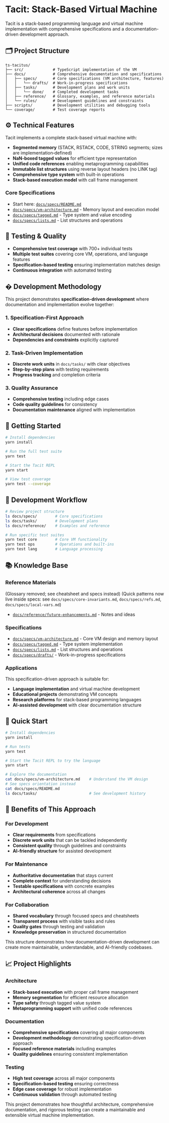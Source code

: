 # Tacit: Stack-Based Virtual Machine

Tacit is a stack-based programming language and virtual machine implementation with comprehensive specifications and a documentation-driven development approach.

## 🗂 Project Structure

```
ts-tacitus/
├── src/             # TypeScript implementation of the VM
├── docs/            # Comprehensive documentation and specifications
│   ├── specs/       # Core specifications (VM architecture, features)
│   │   └── drafts/  # Work-in-progress specifications
│   ├── tasks/       # Development plans and work units
│   │   └── done/    # Completed development tasks
│   ├── reference/   # Glossary, examples, and reference materials
│   └── rules/       # Development guidelines and constraints
├── scripts/         # Development utilities and debugging tools
└── coverage/        # Test coverage reports
```

## ⚙️ Technical Features

Tacit implements a complete stack-based virtual machine with:

- **Segmented memory** (STACK, RSTACK, CODE, STRING segments; sizes are implementation‑defined)
- **NaN-boxed tagged values** for efficient type representation
- **Unified code references** enabling metaprogramming capabilities
- **Immutable list structures** using reverse layout headers (no LINK tag)
- **Comprehensive type system** with built-in operations
- **Stack-based execution model** with call frame management

### Core Specifications

- Start here: [`docs/specs/README.md`](docs/specs/README.md)
- [`docs/specs/vm-architecture.md`](docs/specs/vm-architecture.md) - Memory layout and execution model
- [`docs/specs/tagged.md`](docs/specs/tagged.md) - Type system and value encoding
- [`docs/specs/lists.md`](docs/specs/lists.md) - List structures and operations

## 🧪 Testing & Quality

- **Comprehensive test coverage** with 700+ individual tests
- **Multiple test suites** covering core VM, operations, and language features
- **Specification-based testing** ensuring implementation matches design
- **Continuous integration** with automated testing

## � Development Methodology

This project demonstrates **specification-driven development** where documentation and implementation evolve together:

### 1. Specification-First Approach

- **Clear specifications** define features before implementation
- **Architectural decisions** documented with rationale
- **Dependencies and constraints** explicitly captured

### 2. Task-Driven Implementation

- **Discrete work units** in `docs/tasks/` with clear objectives
- **Step-by-step plans** with testing requirements
- **Progress tracking** and completion criteria

### 3. Quality Assurance

- **Comprehensive testing** including edge cases
- **Code quality guidelines** for consistency
- **Documentation maintenance** aligned with implementation

## 🚀 Getting Started

```bash
# Install dependencies
yarn install

# Run the full test suite
yarn test

# Start the Tacit REPL
yarn start

# View test coverage
yarn test --coverage
```

## 🔧 Development Workflow

```bash
# Review project structure
ls docs/specs/        # Core specifications
ls docs/tasks/        # Development plans
ls docs/reference/    # Examples and reference

# Run specific test suites
yarn test core        # Core VM functionality
yarn test ops         # Operations and built-ins
yarn test lang        # Language processing
```

## 📚 Knowledge Base

### Reference Materials

  (Glossary removed; see cheatsheet and specs instead)
  (Quick patterns now live inside specs: see `docs/specs/core-invariants.md`, `docs/specs/refs.md`, `docs/specs/local-vars.md`)
- [`docs/reference/future-enhancements.md`](docs/reference/future-enhancements.md) - Notes and ideas

### Specifications

- [`docs/specs/vm-architecture.md`](docs/specs/vm-architecture.md) - Core VM design and memory layout
- [`docs/specs/tagged.md`](docs/specs/tagged.md) - Type system implementation
- [`docs/specs/lists.md`](docs/specs/lists.md) - List structures and operations
- [`docs/specs/drafts/`](docs/specs/drafts/) - Work-in-progress specifications

### Applications

This specification-driven approach is suitable for:

- **Language implementation** and virtual machine development
- **Educational projects** demonstrating VM concepts
- **Research platforms** for stack-based programming languages
- **AI-assisted development** with clear documentation structure

## 🚀 Quick Start

```bash
# Install dependencies
yarn install

# Run tests
yarn test

# Start the Tacit REPL to try the language
yarn start

# Explore the documentation
cat docs/specs/vm-architecture.md    # Understand the VM design
# See specs orientation instead
cat docs/specs/README.md
ls docs/tasks/                       # See development history
```

## 🎯 Benefits of This Approach

### For Development

- **Clear requirements** from specifications
- **Discrete work units** that can be tackled independently
- **Consistent quality** through guidelines and constraints
- **AI-friendly structure** for assisted development

### For Maintenance

- **Authoritative documentation** that stays current
- **Complete context** for understanding decisions
- **Testable specifications** with concrete examples
- **Architectural coherence** across all changes

### For Collaboration

- **Shared vocabulary** through focused specs and cheatsheets
- **Transparent process** with visible tasks and rules
- **Quality gates** through testing and validation
- **Knowledge preservation** in structured documentation

This structure demonstrates how documentation-driven development can create more maintainable, understandable, and AI-friendly codebases.

## 📈 Project Highlights

### Architecture

- **Stack-based execution** with proper call frame management
- **Memory segmentation** for efficient resource allocation
- **Type safety** through tagged value system
- **Metaprogramming support** with unified code references

### Documentation

- **Comprehensive specifications** covering all major components
- **Development methodology** demonstrating specification-driven approach
- **Focused reference materials** including examples
- **Quality guidelines** ensuring consistent implementation

### Testing

- **High test coverage** across all major components
- **Specification-based testing** ensuring correctness
- **Edge case coverage** for robust implementation
- **Continuous validation** through automated testing

This project demonstrates how thoughtful architecture, comprehensive documentation, and rigorous testing can create a maintainable and extensible virtual machine implementation.
